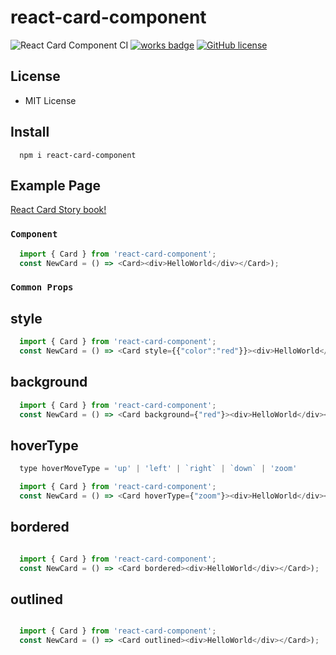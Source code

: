 # react-card-component

![React Card Component CI](https://github.com/joon610/react-card-component/workflows/React%20Card%20Component%20CI/badge.svg)
[![works badge](https://cdn.jsdelivr.net/gh/nikku/works-on-my-machine@v0.2.0/badge.svg)](https://github.com/joon610/react-card-component)
[![GitHub license](https://img.shields.io/badge/license-MIT-lightgrey.svg)](https://github.com/joon610/react-card-component/blob/main/LICENSE)

## License

- MIT License

## Install

```
  npm i react-card-component
```

## Example Page

[React Card Story book!](https://joon610.github.io/react-card-storybook/)

### `Component`

```js
  import { Card } from 'react-card-component';
  const NewCard = () => <Card><div>HelloWorld</div></Card>);
```

### `Common Props`

## style

```js
  import { Card } from 'react-card-component';
  const NewCard = () => <Card style={{"color":"red"}}><div>HelloWorld</div></Card>);
```

## background

```js
  import { Card } from 'react-card-component';
  const NewCard = () => <Card background={"red"}><div>HelloWorld</div></Card>);
```

## hoverType

```js
  type hoverMoveType = 'up' | 'left' | `right` | `down` | 'zoom'

  import { Card } from 'react-card-component';
  const NewCard = () => <Card hoverType={"zoom"}><div>HelloWorld</div></Card>);
```

## bordered

```js

  import { Card } from 'react-card-component';
  const NewCard = () => <Card bordered><div>HelloWorld</div></Card>);
```

## outlined

```js

  import { Card } from 'react-card-component';
  const NewCard = () => <Card outlined><div>HelloWorld</div></Card>);
```
